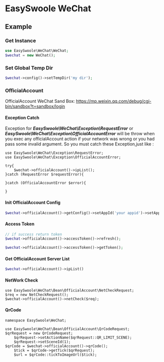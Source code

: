 # EasySwoole WeChat

## Example
### Get Instance
```php
use EasySwoole\WeChat\WeChat;
$wechat = new WeChat();
```
### Set Global Temp Dir
```php
$wechat->config()->setTempDir('my dir');
```

### OfficialAccount

OfficialAccount WeChat Sand Box: https://mp.weixin.qq.com/debug/cgi-bin/sandbox?t=sandbox/login

#### Exception Catch
Exception for ***EasySwoole\WeChat\Exception\RequestError*** or ***EasySwoole\WeChat\Exception\OfficialAccountError*** will be throw when you exec any officialAccount action if your network was wrong or you had pass some invalid argument. So you must catch these Exception,just like :
```
use EasySwoole\WeChat\Exception\RequestError;
use EasySwoole\WeChat\Exception\OfficialAccountError;

try{
    $wechat->officialAccount()->ipList();
}catch (RequestError $requestError){

}catch (OfficialAccountError $error){
        
}
```

#### Init OfficialAccount Config
```php
$wechat->officialAccount()->getConfig()->setAppId('your appid')->setAppSecret('your aoo secret');
```
#### Access Token
```php
// if success return token
$wechat->officialAccount()->accessToken()->refresh();

$wechat->officialAccount()->accessToken()->getToken();
```
#### Get OfficialAccount Server List
```php
$wechat->officialAccount()->ipList()
```

#### NetWork Check
```
use EasySwoole\WeChat\Bean\OfficialAccount\NetCheckRequest;
$req = new NetCheckRequest();
$wechat->officialAccount()->netCheck($req);
```

#### QrCode
```
namespace EasySwoole\WeChat;

use EasySwoole\WeChat\Bean\OfficialAccount\QrCodeRequest;
$qrRequest = new QrCodeRequest;
    $qrRequest->setActionName($qrRequest::QR_LIMIT_SCENE);
    $qrRequest->setSceneId(1);
$qrCode = $wechat->officialAccount()->qrCode();
    $tick = $qrCode->getTick($qrRequest);
    $url = $qrCode::tickToImageUrl($tick);
```
